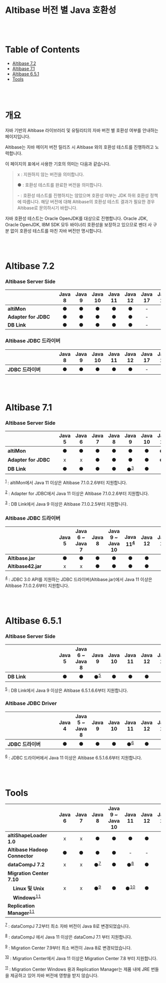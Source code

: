 # Altibase 버전 별 Java 호환성

<br/>

<br/>

# **Table of Contents** 

- [Altibase 7.2](#altibase-72)
- [Altibase 7.1](#altibase-71)
- [Altibase 6.5.1](#altibase-651)
- [Tools](#tools)

<br/>

<br/>

# 개요

자바 기반의 Altibase 라이브러리 및 유틸리티의 자바 버전 별 호환성 여부를 안내하는 페이지입니다. 

Altibase는 자바 메이저 버전 릴리즈 시 Altibase 와의 호환성 테스트를 진행하려고 노력합니다. 

이 페이지의 표에서 사용한 기호의 의미는 다음과 같습니다. 

> x : 지원하지 않는 버전을 의미합니다.
>
> ● : 호환성 테스트를 완료한 버전을 의미합니다. 
>
> \- : 호환성 테스트를 진행하지는 않았으며 호환성 여부는 JDK 하위 호환성 정책에 따릅니다. 해당 버전에 대해 Altibase의 호환성 테스트 결과가 필요한 경우 Altibase로 문의하시기 바랍니다. 

자바 호환성 테스트는 Oracle OpenJDK를 대상으로 진행합니다. Oracle JDK, Oracle OpenJDK, IBM SDK 모두 바이너리 호환성을 보장하고 있으므로 벤더 사 구분 없이 호환성 테스트를 마친 자바 버전만 명시합니다. 

<br/>

<br/>

# Altibase 7.2

### Altibase Server Side

| &nbsp;&nbsp;&nbsp;&nbsp;&nbsp;&nbsp;&nbsp;&nbsp;&nbsp;&nbsp;&nbsp;&nbsp;&nbsp;&nbsp;&nbsp;&nbsp;&nbsp;&nbsp;&nbsp;&nbsp;&nbsp;&nbsp;&nbsp;&nbsp;&nbsp;&nbsp;&nbsp;&nbsp;&nbsp;&nbsp;&nbsp;&nbsp;&nbsp;&nbsp;&nbsp; | Java 8 | Java 9 | Java 10 | Java 11 | Java 12 | Java 17 | Java 18 |
| ------------------------------------------------------------ | :----: | :----: | :-----: | :-----: | :-----: | :-----: | :-----: |
| **altiMon**                                                  |   ●    |   ●    |    ●    |    ●    |    ●    |    -    |    -    |
| **Adapter for JDBC**                                         |   ●    |   ●    |    ●    |    ●    |    ●    |    -    |    -    |
| **DB Link**                                                  |   ●    |   ●    |    ●    |    ●    |    ●    |    -    |    -    |

### Altibase JDBC 드라이버

| &nbsp;&nbsp;&nbsp;&nbsp;&nbsp;&nbsp;&nbsp;&nbsp;&nbsp;&nbsp;&nbsp;&nbsp;&nbsp;&nbsp;&nbsp;&nbsp;&nbsp;&nbsp;&nbsp;&nbsp;&nbsp;&nbsp;&nbsp;&nbsp;&nbsp;&nbsp;&nbsp;&nbsp;&nbsp;&nbsp;&nbsp;&nbsp;&nbsp;&nbsp;&nbsp; |  Java 8 | Java 9 | Java 10 | Java 11 | Java 12 | Java 17 | Java 18 |
| :----------------------------------------------------------- | :----------: | :----: | :-----: | :-----------: | :-----: | :-----------: | :-----: |
| **JDBC 드라이버**                                            |      ●       |   ●    |    ●    |       ●       |    ●    |       -       |    -    |

<br/>

<br/>

# Altibase 7.1

### Altibase Server Side

| &nbsp;&nbsp;&nbsp;&nbsp;&nbsp;&nbsp;&nbsp;&nbsp;&nbsp;&nbsp;&nbsp;&nbsp;&nbsp;&nbsp;&nbsp;&nbsp;&nbsp;&nbsp;&nbsp;&nbsp;&nbsp;&nbsp;&nbsp;&nbsp;&nbsp;&nbsp;&nbsp;&nbsp;&nbsp;&nbsp;&nbsp;&nbsp;&nbsp;&nbsp;&nbsp; |  Java 5 | Java 6 | Java 7 | Java 8 |               Java 9                | Java 10 |            Java 11            | Java 12 | Java 17 | Java 18 |
| ------------------------------------------------------------ | :-------------: | :----------: | :---------------------------------: | :-----: | :---------------------------------: | :-----: | :-----------: | :-----: | :-----: | :-----: |
| **altiMon**                                                  |        ●        |        ●        |        ●        |      ●       |                  ●                  |    ●    | ●<sup><u>[1](#footnote-1)</u></sup> |    ●    |       -       |    -    |
| **Adapter for JDBC** | x | x | ● | ● | ● | ● | ●<sup><u>[2](#footnote-2)</u></sup> | ● | - | - |
| **DB Link**                                                  |        ●        |        ●        |        ●        |      ●       | ●<sup><u>[3](#footnote-3)</u></sup> |    ●    |                  ●                  |    ●    |       -       |    -    |

<sup><a name="footnote-1"><u>1</u></a> </sup>: altiMon에서 Java 11 이상은 Altibase 7.1.0.2.6부터 지원합니다. 

<sup><a name="footnote-2"><u>2</u></a></sup> : Adapter for JDBC에서 Java 11 이상은 Altibase 7.1.0.2.6부터 지원합니다.

<sup><a name="footnote-3"><u>3</u></a></sup> : DB Link에서 Java 9 이상은 Altibase 7.1.0.2.5부터 지원합니다.

### Altibase JDBC 드라이버

| &nbsp;&nbsp;&nbsp;&nbsp;&nbsp;&nbsp;&nbsp;&nbsp;&nbsp;&nbsp;&nbsp;&nbsp;&nbsp;&nbsp;&nbsp;&nbsp;&nbsp;&nbsp;&nbsp;&nbsp;&nbsp;&nbsp;&nbsp;&nbsp;&nbsp;&nbsp;&nbsp;&nbsp;&nbsp;&nbsp;&nbsp;&nbsp;&nbsp;&nbsp;&nbsp; |  Java 5 | Java 6 ~ Java 7 | Java 8 | Java 9 ~ Java 10 | Java 11<sup><u>[4](#footnote-4)</u></sup> | Java 12 | Java 17 | Java 18 |
| :----------------------------------------------------------- | :-------------: | :----------: | :----: | :-----: | :-----: | :-----------: | :-----: | :----------------------------------------------------------- |
| **Altibase.jar**                                             |        ●        |        ●        |      ●       |   ●    |                        ●                        |    ●    |       -       |    -    |
| **Altibase42.jar**                                           | x | x |      ●       |   ●    |                        ●                        |    ●    |       -       |    -    |

<sup><a name="footnote-4"><u>4</u></a></sup> : JDBC 3.0 API를 지원하는 JDBC 드라이버(Altibase.jar)에서 Java 11 이상은 Altibase 7.1.0.2.6부터 지원합니다. 

<br/>

<br/>

# Altibase 6.5.1

### Altibase Server Side

| &nbsp;&nbsp;&nbsp;&nbsp;&nbsp;&nbsp;&nbsp;&nbsp;&nbsp;&nbsp;&nbsp;&nbsp;&nbsp;&nbsp;&nbsp;&nbsp;&nbsp;&nbsp;&nbsp;&nbsp;&nbsp;&nbsp;&nbsp;&nbsp;&nbsp;&nbsp;&nbsp;&nbsp;&nbsp;&nbsp;&nbsp;&nbsp;&nbsp;&nbsp;&nbsp; | Java 5 | Java 6 ~ Java 8 |               Java 9                | Java 10 | Java 11 | Java 12 | Java 17 | Java 18 |
| ------------------------------------------------------------ | :----: | :-------------: | :---------------------------------: | :-----: | :-----: | :-----: | :-----: | :-----: |
| **DB Link**                                                  |   ●    |        ●        | ●<sup><u>[5](#footnote-5)</u></sup> |    ●    |    ●    |    ●    |    -    |    -    |

<sup><a name="footnote-5"><u>5</u></a></sup> : DB Link에서 Java 9 이상은 Altibase 6.5.1.6.6부터 지원합니다. 

### Altibase JDBC Driver

| &nbsp;&nbsp;&nbsp;&nbsp;&nbsp;&nbsp;&nbsp;&nbsp;&nbsp;&nbsp;&nbsp;&nbsp;&nbsp;&nbsp;&nbsp;&nbsp;&nbsp;&nbsp;&nbsp;&nbsp;&nbsp;&nbsp;&nbsp;&nbsp;&nbsp;&nbsp;&nbsp;&nbsp;&nbsp;&nbsp;&nbsp;&nbsp;&nbsp;&nbsp;&nbsp; | **Java 4** | Java 5 ~  Java 8 | Java 9 | Java 10 |               Java 11               | Java 12 | Java 17 | Java 18 |
| ------------------------------------------------------------ | :--------: | :--------------: | :----: | :-----: | :---------------------------------: | :-----: | :-----: | :-----: |
| **JDBC 드라이버**                                            |     ●      |        ●         |   ●    |    ●    | ●<sup><u>[6](#footnote-6)</u></sup> |    ●    |    -    |    -    |

<sup><a name="footnote-6"><u>6</u></a></sup> : JDBC 드라이버에서 Java 11 이상은 Altibase 6.5.1.6.6부터 지원합니다. 

<br/>

<br/>

# Tools

| &nbsp;&nbsp;&nbsp;&nbsp;&nbsp;&nbsp;&nbsp;&nbsp;&nbsp;&nbsp;&nbsp;&nbsp;&nbsp;&nbsp;&nbsp;&nbsp;&nbsp;&nbsp;&nbsp;&nbsp;&nbsp;&nbsp;&nbsp;&nbsp;&nbsp;&nbsp;&nbsp;&nbsp;&nbsp;&nbsp;&nbsp;&nbsp;&nbsp;&nbsp;&nbsp; | Java 6 | Java 7 |               Java 8                | Java 9 ~ Java 10 |                Java 11                | Java 12 | Java 17 | Java 18 |
| ------------------------------------------------------------ | :----: | :----: | :---------------------------------: | :--------------: | :-----------------------------------: | :-----: | :-----: | :-----: |
| **altiShapeLoader 1.0**                                      |   x    |   x    |                  ●                  |        ●         |                   ●                   |    ●    |    -    |    ●    |
| **Altibase Hadoop Connector**                                |   ●    |   ●    |                  ●                  |        ●         |                   -                   |    -    |    -    |    -    |
| **dataCompJ 7.2**                                            |   x    |   x    | ●<sup><u>[7](#footnote-7)</u></sup> |        ●         |  ●<sup><u>[8](#footnote-8)</u></sup>  |    ●    |    -    |    ●    |
| **Migration Center 7.10**                                    |        |        |                                     |                  |                                       |         |         |         |
| &nbsp;&nbsp;&nbsp;&nbsp;**Linux 및 Unix**                    |   x    |   x    | ●<sup><u>[9](#footnote-9)</u></sup> |        ●         | ●<sup><u>[10](#footnote-10)</u></sup> |    ●    |    -    |    ●    |
| &nbsp;&nbsp;&nbsp;&nbsp;**Windows**<sup><u>[11](#footnote-11)</u></sup> |        |        |                                     |                  |                                       |         |         |         |
| **Replication Manager**<sup><u>[11](#footnote-11)</u></sup>  |        |        |                                     |                  |                                       |         |         |         |

<sup><a name="footnote-7"><u>7</u></a></sup> : dataCompJ 7.2부터 최소 자바 버전이 Java 8로 변경되었습니다.  

<sup><a name="footnote-8"><u>8</u></a></sup> : dataCompJ 에서 Java 11 이상은 dataComJ 7.1 부터 지원합니다.

<sup><a name="footnote-9"><u>9</u></a></sup> : Migration Center 7.9부터 최소 버전이 Java 8로 변경되었습니다.

<sup><a name="footnote-10"><u>10</u></a></sup> : Migration Center에서 Java 11 이상은 Migration Center 7.8 부터 지원합니다.

<sup><a name="footnote-11"><u>11</u></a></sup> : Migration Center Windows 용과 Replication Manager는 제품 내에 JRE 번들을 제공하고 있어 자바 버전에 영향을 받지 않습니다. 

